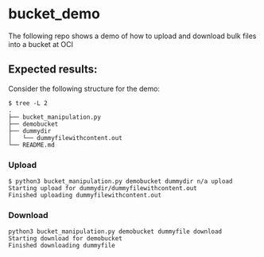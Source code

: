 # bucket_demo
The following repo shows a demo of how to upload and download bulk files into a bucket at OCI

## Expected results: 

Consider the following structure for the demo: 

```shell
$ tree -L 2
.
├── bucket_manipulation.py
├── demobucket
├── dummydir
│   └── dummyfilewithcontent.out
└── README.md
```


### Upload

```shell
$ python3 bucket_manipulation.py demobucket dummydir n/a upload
Starting upload for dummydir/dummyfilewithcontent.out
Finished uploading dummyfilewithcontent.out
```

### Download

```shell
python3 bucket_manipulation.py demobucket dummyfile download
Starting download for demobucket
Finished downloading dummyfile
```
